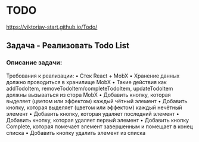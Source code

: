 # TODO
<https://viktoriav-start.github.io/Todo/>

## Задача - Реализовать Todo List

### Описание задачи:

Требования к реализации:
• Стек React + MobX
• Хранение данных должно проводиться в хранилище MobX
• Такие действия как addTodoItem, removeTodoItem/completeTodoItem, updateTodoItem
должны вызываться из стора MobX
• Добавить кнопку, которая выделяет (цветом или эффектом) каждый чётный элемент
• Добавить кнопку, которая выделяет (цветом или эффектом) каждый нечётный элемент
• Добавить кнопку, которая удаляет последний элемент
• Добавить кнопку, которая удаляет первый элемент
• Добавить кнопку Complete, которая помечает элемент завершенным и помещает в конец
списка
• Добавить кнопку удалить элемент из списка

